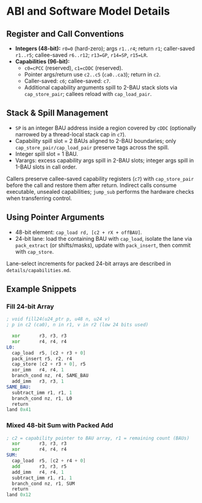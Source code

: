 # ABI and Software Model Details

## Register and Call Conventions

* **Integers (48-bit):** `r0=0` (hard-zero); args `r1..r4`; return `r1`; caller-saved `r1..r5`; callee-saved `r6..r12`; `r13=GP`, `r14=SP`, `r15=LR`.
* **Capabilities (96-bit):**
  * `c0=cPCC` (reserved), `c1=cDDC` (reserved).
  * Pointer args/return use `c2..c5` (`ca0..ca3`); return in `c2`.
  * Caller-saved: `c6`; callee-saved: `c7`.
  * Additional capability arguments spill to 2-BAU stack slots via `cap_store_pair`; callees reload with `cap_load_pair`.

## Stack & Spill Management

* `SP` is an integer BAU address inside a region covered by `cDDC` (optionally narrowed by a thread-local stack cap in `c7`).
* Capability spill slot = 2 BAUs aligned to 2-BAU boundaries; only `cap_store_pair/cap_load_pair` preserve tags across the spill.
* Integer spill slot = 1 BAU.
* Varargs: excess capability args spill in 2-BAU slots; integer args spill in 1-BAU slots in call order.

Callers preserve callee-saved capability registers (`c7`) with `cap_store_pair` before the call and restore them after return. Indirect calls consume executable, unsealed capabilities; `jump_sub` performs the hardware checks when transferring control.

## Using Pointer Arguments

* 48-bit element: `cap_load rd, [c2 + rX + offBAU]`.
* 24-bit lane: load the containing BAU with `cap_load`, isolate the lane via `pack_extract` (or shifts/masks), update with `pack_insert`, then commit with `cap_store`.

Lane-select increments for packed 24-bit arrays are described in `details/capabilities.md`.

## Example Snippets

### Fill 24-bit Array

```asm
; void fill24(u24_ptr p, u48 n, u24 v)
; p in c2 (ca0), n in r1, v in r2 (low 24 bits used)

  xor       r3, r3, r3
  xor       r4, r4, r4
L0:
  cap_load  r5, [c2 + r3 + 0]
  pack_insert r5, r2, r4
  cap_store [c2 + r3 + 0], r5
  xor_imm   r4, r4, 1
  branch_cond nz, r4, SAME_BAU
  add_imm   r3, r3, 1
SAME_BAU:
  subtract_imm r1, r1, 1
  branch_cond nz, r1, L0
  return
land 0x41
```

### Mixed 48-bit Sum with Packed Add

```asm
; c2 = capability pointer to BAU array, r1 = remaining count (BAUs)
  xor       r3, r3, r3
  xor       r4, r4, r4
SUM:
  cap_load  r5, [c2 + r4 + 0]
  add       r3, r3, r5
  add_imm   r4, r4, 1
  subtract_imm r1, r1, 1
  branch_cond nz, r1, SUM
  return
land 0x12
```

